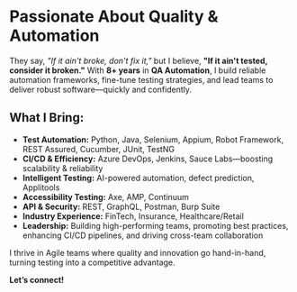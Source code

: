 # Passionate About Quality & Automation

They say, *"If it ain't broke, don't fix it,"* but I believe, **"If it ain't tested, consider it broken."** With **8+ years** in **QA Automation**, I build reliable automation frameworks, fine-tune testing strategies, and lead teams to deliver robust software—quickly and confidently.

## What I Bring:

- **Test Automation:** Python, Java, Selenium, Appium, Robot Framework, REST Assured, Cucumber, JUnit, TestNG
- **CI/CD & Efficiency:** Azure DevOps, Jenkins, Sauce Labs—boosting scalability & reliability
- **Intelligent Testing:** AI-powered automation, defect prediction, Applitools
- **Accessibility Testing:** Axe, AMP, Continuum
- **API & Security:** REST, GraphQL, Postman, Burp Suite
- **Industry Experience:** FinTech, Insurance, Healthcare/Retail
- **Leadership:** Building high-performing teams, promoting best practices, enhancing CI/CD pipelines, and driving cross-team collaboration

I thrive in Agile teams where quality and innovation go hand-in-hand, turning testing into a competitive advantage.

**Let’s connect!**



